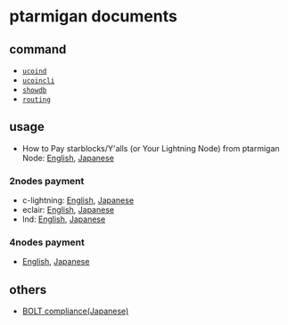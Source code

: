 # ptarmigan documents

## command

* [`ucoind`](ucoind.md)
* [`ucoincli`](ucoincli.md)
* [`showdb`](showdb.md)
* [`routing`](routing.md)

## usage

* How to Pay starblocks/Y'alls (or Your Lightning Node) from ptarmigan Node: [English](howtopay_starblocks.md), [Japanese](howtopay_starblocks_ja.md)

### 2nodes payment

* c-lightning: [English](testnet_2nodes_clightning.md), [Japanese](testnet_2nodes_clightning_ja.md)
* eclair: [English](testnet_2nodes_eclair.md), [Japanese](testnet_2nodes_eclair_ja.md)
* lnd: [English](testnet_2nodes_lnd.md), [Japanese](testnet_2nodes_lnd_ja.md)

### 4nodes payment

* [English](testnet_4nodes.md), [Japanese](testnet_4nodes_ja.md)

## others

* [BOLT compliance(Japanese)](bolt_compliant_ja.md)
